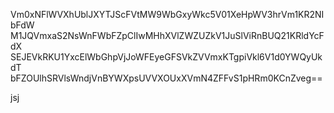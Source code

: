 Vm0xNFlWVXhUblJXYTJScFVtMW9WbGxyWkc5V01XeHpWV3hrVm1KR2NIbFdW
M1JQVmxaS2NsWnFWbFZpClIwMHhXVlZWZUZkV1JuSlViRnBUQ21KRldYcFdX
SEJEVkRKU1YxcElWbGhpVjJoWFEyeGFSVkZVVmxKTgpiVkl6V1d0YWQyUkdT
bFZOUlhSRVlsWndjVnBYWXpsUVVXOUxXVmN4ZFFvS1pHRm0KCnZveg==

jsj